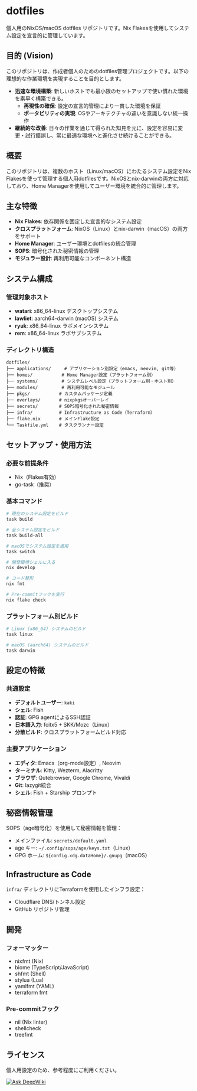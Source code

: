 # dotfiles

個人用のNixOS/macOS dotfiles リポジトリです。Nix Flakesを使用してシステム設定を宣言的に管理しています。

## 目的 (Vision)

このリポジトリは、作成者個人のためのdotfiles管理プロジェクトです。以下の理想的な作業環境を実現することを目的とします。

- **迅速な環境構築**: 新しいホストでも最小限のセットアップで使い慣れた環境を素早く構築できる。
  - **再現性の確保**: 設定の宣言的管理により一貫した環境を保証
  - **ポータビリティの実現**: OSやアーキテクチャの違いを意識しない統一操作
- **継続的な改善**: 日々の作業を通じて得られた知見を元に、設定を容易に変更・試行錯誤し、常に最適な環境へと進化させ続けることができる。

## 概要

このリポジトリは、複数のホスト（Linux/macOS）にわたるシステム設定をNix Flakesを使って管理する個人用dotfilesです。NixOSとnix-darwinの両方に対応しており、Home Managerを使用してユーザー環境を統合的に管理します。

## 主な特徴

- **Nix Flakes**: 依存関係を固定した宣言的なシステム設定
- **クロスプラットフォーム**: NixOS（Linux）とnix-darwin（macOS）の両方をサポート
- **Home Manager**: ユーザー環境とdotfilesの統合管理
- **SOPS**: 暗号化された秘密情報の管理
- **モジュラー設計**: 再利用可能なコンポーネント構造

## システム構成

### 管理対象ホスト

- **watari**: x86_64-linux デスクトップシステム
- **lawliet**: aarch64-darwin (macOS) システム  
- **ryuk**: x86_64-linux ラボメインシステム
- **rem**: x86_64-linux ラボサブシステム

### ディレクトリ構造

```
dotfiles/
├── applications/     # アプリケーション別設定（emacs, neovim, git等）
├── homes/           # Home Manager設定（プラットフォーム別）
├── systems/         # システムレベル設定（プラットフォーム別・ホスト別）
├── modules/         # 再利用可能なモジュール
├── pkgs/           # カスタムパッケージ定義
├── overlays/       # nixpkgsオーバーレイ
├── secrets/        # SOPS暗号化された秘密情報
├── infra/          # Infrastructure as Code（Terraform）
├── flake.nix       # メインFlake設定
└── Taskfile.yml    # タスクランナー設定
```

## セットアップ・使用方法

### 必要な前提条件

- Nix（Flakes有効）
- go-task（推奨）

### 基本コマンド

```bash
# 現在のシステム設定をビルド
task build

# 全システム設定をビルド
task build-all

# macOSでシステム設定を適用
task switch

# 開発環境シェルに入る
nix develop

# コード整形
nix fmt

# Pre-commitフックを実行
nix flake check
```

### プラットフォーム別ビルド

```bash
# Linux (x86_64) システムのビルド
task linux

# macOS (aarch64) システムのビルド  
task darwin
```

## 設定の特徴

### 共通設定

- **デフォルトユーザー**: `kaki`
- **シェル**: Fish
- **認証**: GPG agentによるSSH認証
- **日本語入力**: fcitx5 + SKK/Mozc（Linux）
- **分散ビルド**: クロスプラットフォームビルド対応

### 主要アプリケーション

- **エディタ**: Emacs（org-mode設定）, Neovim
- **ターミナル**: Kitty, Wezterm, Alacritty  
- **ブラウザ**: Qutebrowser, Google Chrome, Vivaldi
- **Git**: lazygit統合
- **シェル**: Fish + Starship プロンプト

## 秘密情報管理

SOPS（age暗号化）を使用して秘密情報を管理：

- メインファイル: `secrets/default.yaml`
- age キー: `~/.config/sops/age/keys.txt`（Linux）
- GPG ホーム: `${config.xdg.dataHome}/.gnupg`（macOS）

## Infrastructure as Code

`infra/` ディレクトリにTerraformを使用したインフラ設定：

- Cloudflare DNS/トンネル設定
- GitHub リポジトリ管理

## 開発

### フォーマッター

- nixfmt (Nix)
- biome (TypeScript/JavaScript)
- shfmt (Shell)
- stylua (Lua) 
- yamlfmt (YAML)
- terraform fmt

### Pre-commitフック

- nil (Nix linter)
- shellcheck
- treefmt

## ライセンス

個人用設定のため、参考程度にご利用ください。

[![Ask DeepWiki](https://deepwiki.com/badge.svg)](https://deepwiki.com/Yus314/dotfiles)
